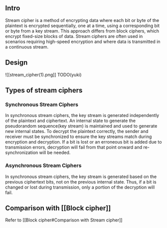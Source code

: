 ## Intro
Stream cipher is a method of encrypting data where each bit or byte of the plaintext is encrypted sequentially, one at a time, using a corresponding bit or byte from a key stream. This approach differs from block ciphers, which encrypt fixed-size blocks of data. Stream ciphers are often used in scenarios requiring high-speed encryption and where data is transmitted in a continuous stream.

## Design
![[stream_cipher(1).png]]
TODO(yuki)

## Types of stream ciphers
### Synchronous Stream Ciphers
In synchronous stream ciphers, the key stream is generated independently of the plaintext and ciphertext. An internal state to generate the pseudorandom sequence(key stream) is maintained and used to generate new internal states. 
To decrypt the plaintext correctly, the sender and receiver must be synchronized to ensure the key streams match during encryption and decryption. If a bit is lost or an erroneous bit is added due to transmission errors, decryption will fail from that point onward and re-synchronization will be needed.

### Asynchronous Stream Ciphers
In synchronous stream ciphers, the key stream is generated based on the previous ciphertext bits, not on the previous internal state. Thus, if a bit is changed or lost during transmission, only a portion of the decryption will fail. 


## Comparison with [[Block cipher]]
Refer to [[Block cipher#Comparison with Stream cipher]]
